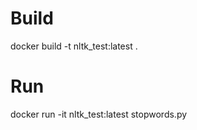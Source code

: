 # Build   
docker build -t nltk_test:latest .     

# Run     

docker run -it nltk_test:latest stopwords.py    